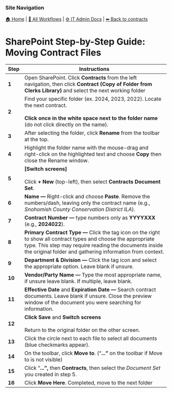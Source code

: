 <!-- description: Documentation about SharePoint Step-by-Step Guide: Moving Contract Files for Your Organization. -->

### Site Navigation
[🏠 Home](../../../README.md) | [📂 All Workflows](../../users.md) | [⚙ IT Admin Docs](../../../it-admins/README.md) | [⬅ Back to contracts](../README.md)

# SharePoint Step-by-Step Guide: Moving Contract Files

| **Step** | **Instructions** |
| --- | --- |
| **1** | Open SharePoint. Click **Contracts** from the left navigation, then click **Contract (Copy of Folder from Clerks Library)** and select the next working folder |
| **2** | Find your specific folder (ex. 2024, 2023, 2022). Locate the next contract.<br><br>**Click once in the white space next to the folder name** (do not click directly on the name). |
| **3** | After selecting the folder, click **Rename** from the toolbar at the top. |
| **4** | Highlight the folder name with the mouse-drag and right-click on the highlighted text and choose **Copy** then close the Rename window. |
| **5** | **\[Switch screens\]**<br><br>Click **\+ New** (top-left), then select **Contracts Document Set**. |
| **6** | **Name —** Right-click and choose **Paste**. Remove the numbers/dash, leaving only the contract name (e.g., _Snohomish County Conservation District ILA_). |
| **7** | **Contract Number —** type numbers only as **YYYYXXX** (e.g., **2024022**). |
| **8** | **Primary Contract Type —** Click the tag icon on the right to show all contract types and choose the appropriate type. This step may require reading the documents inside the original folder and gathering information from context. |
| **9** | **Department & Division —** Click the tag icon and select the appropriate option. Leave blank if unsure. |
| **10** | **Vendor/Party Name —** Type the most appropriate name, if unsure leave blank. If multiple, leave blank. |
| **11** | **Effective Date** and **Expiration Date —** Search contract documents. Leave blank if unsure. Close the preview window of the document you were searching for information. |
| **12** | **Click Save** and **Switch screens**<br><br>Return to the original folder on the other screen. |
| **13** | Click the circle next to each file to select all documents (blue checkmarks appear). |
| **14** | On the toolbar, click **Move to**. (“**...”** on the toolbar if Move to is not visible) |
| **15** | Click “**...”,** then **Contracts**, then select the _Document Set_ you created in step 5. |
| **16** | Click **Move Here**. Completed, move to the next folder |